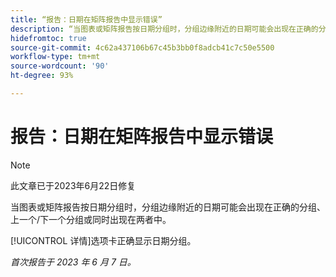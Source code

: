 ```yaml
---
title: “报告：日期在矩阵报告中显示错误”
description: “当图表或矩阵报告按日期分组时，分组边缘附近的日期可能会出现在正确的分组、上一个/下一个分组或同时出现在两者中。”
hidefromtoc: true
source-git-commit: 4c62a437106b67c45b3bb0f8adcb41c7c50e5500
workflow-type: tm+mt
source-wordcount: '90'
ht-degree: 93%

---
```



# 报告：日期在矩阵报告中显示错误

>[!NOTE]
>
> 此文章已于2023年6月22日修复

当图表或矩阵报告按日期分组时，分组边缘附近的日期可能会出现在正确的分组、上一个/下一个分组或同时出现在两者中。

[!UICONTROL 详情]选项卡正确显示日期分组。

_首次报告于 2023 年 6 月 7 日。_

